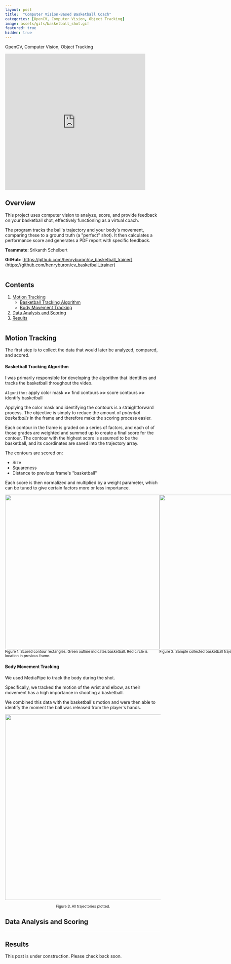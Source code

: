 ```yaml
---
layout: post
title:  "Computer Vision-Based Basketball Coach"
categories: [OpenCV, Computer Vision, Object Tracking]
image: assets/gifs/basketball_shot.gif
featured: true
hidden: true
---
```


OpenCV, Computer Vision, Object Tracking

<iframe width="90%" height="441" src="https://www.youtube.com/embed/MW7uQ3kL7gM?si=L13EQ9G4aMUwJl2X" title="YouTube video player" frameborder="0" allow="accelerometer; autoplay; clipboard-write; encrypted-media; gyroscope; picture-in-picture; web-share" referrerpolicy="strict-origin-when-cross-origin" allowfullscreen></iframe>

## Overview

This project uses computer vision to analyze, score, and provide feedback on your basketball shot, effectively functioning as a virtual coach. 

The program tracks the ball's trajectory and your body's movement, comparing these to a ground truth (a "perfect" shot). It then calculates a performance score and generates a PDF report with specific feedback.

**Teammate**: Srikanth Schelbert

**GitHub**: [https://github.com/henryburon/cv_basketball_trainer](https://github.com/henryburon/cv_basketball_trainer)

<div style="background-color: white; height: 1px;"></div>

## Contents

1. [Motion Tracking](#motion-tracking)
   - [Basketball Tracking Algorithm](#basketball-tracking-algorithm)
   - [Body Movement Tracking](#body-movement-tracking)
2. [Data Analysis and Scoring](#data-analysis-and-scoring)
3. [Results](#results)

<div style="background-color: white; height: 1px;"></div>

## Motion Tracking

The first step is to collect the data that would later be analyzed, compared, and scored.

#### Basketball Tracking Algorithm

I was primarily responsible for developing the algorithm that identifies and tracks the basketball throughout the video.

```Algorithm:``` apply color mask **>>** find contours **>>** score contours **>>** identify basketball

Applying the color mask and identifying the contours is a straightforward process. The objective is simply to reduce the amount of *potential basketballs* in the frame and therefore make the scoring process easier.

Each contour in the frame is graded on a series of factors, and each of of those grades are weighted and summed up to create a final score for the contour. The contour with the highest score is assumed to be the basketball, and its coordinates are saved into the trajectory array.

The contours are scored on:
* Size
* Squareness
* Distance to previous frame's "basketball"

Each score is then normalized and multiplied by a weight parameter, which can be tuned to give certain factors more or less importance.

<div style="display: flex; justify-content: space-around;">
    <div>
        <img src="/assets/images/cv_bball_contours.png" width="500" />
        <small>Figure 1. Scored contour rectangles. Green outline indicates basketball. Red circle is location in previous frame.</small>
    </div>
    <div>
        <img src="/assets/images/cv_bball_traj.png" width="500" />
        <small>Figure 2. Sample collected basketball trajectory data.</small>
    </div>
</div>


#### Body Movement Tracking

We used MediaPipe to track the body during the shot. 

Specifically, we tracked the motion of the wrist and elbow, as their movement has a high importance in shooting a basketball.

We combined this data with the basketball's motion and were then able to identify the moment the ball was released from the player's hands.

<p align="center">
   <img src="/assets/images/cv_every_traj.png" width="600" />
</p>
<center><small>Figure 3. All trajectories plotted.</small></center>

<div style="background-color: white; height: 1px;"></div>

## Data Analysis and Scoring

<div style="background-color: white; height: 1px;"></div>

## Results



This post is under construction. Please check back soon.

